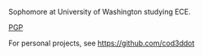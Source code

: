 Sophomore at University of Washington studying ECE.

[PGP](https://keys.openpgp.org/search?q=vsevolodkutsyn@proton.me)

For personal projects, see https://github.com/cod3ddot
